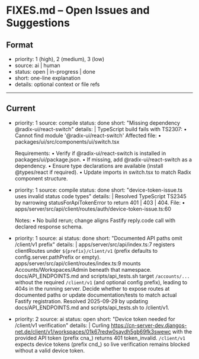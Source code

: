 # FIXES.md – Open Issues and Suggestions

## Format
- priority: 1 (high), 2 (medium), 3 (low)
- source: ai | human
- status: open | in-progress | done
- short: one-line explanation
- details: optional context or file refs

---

## Current

- priority: 1
  source: compile
  status: done
  short: "Missing dependency @radix-ui/react-switch"
  details: |
    TypeScript build fails with TS2307:
      • Cannot find module '@radix-ui/react-switch'
    Affected file:
      • packages/ui/src/components/ui/switch.tsx

    Requirements:
      • Verify if @radix-ui/react-switch is installed in packages/ui/package.json.
      • If missing, add @radix-ui/react-switch as a dependency.
      • Ensure type declarations are available (install @types/react if required).
      • Update imports in switch.tsx to match Radix component structure.

- priority: 1
  source: compile
  status: done
  short: "device-token-issue.ts uses invalid status code types"
  details: |
    Resolved TypeScript TS2345 by narrowing statusForApiTokenError to return 401 | 403 | 404.
    File:
      • apps/server/src/api/client/routes/auth/device-token-issue.ts:60

    Notes:
      • No build rerun; change aligns Fastify reply.code call with declared response schema.

- priority: 1
  source: ai
  status: done
  short: "Documented API paths omit /client/v1 prefix"
  details: |
    apps/server/src/api/index.ts:7 registers clientRoutes under `${prefix}/client/v1` (prefix defaults to config.server.pathPrefix or empty).
    apps/server/src/api/client/routes/index.ts:9 mounts Accounts/Workspaces/Admin beneath that namespace.
    docs/API_ENDPOINTS.md and scripts/api_tests.sh target `/accounts/...` without the required `/client/v1` (and optional config prefix), leading to 404s in the running server.
    Decide whether to expose routes at documented paths or update documentation/tests to match actual Fastify registration.
    Resolved 2025-09-29 by updating docs/API_ENDPOINTS.md and scripts/api_tests.sh to /client/v1.

- priority: 2
  source: ai
  status: open
  short: "Device token needed for /client/v1 verification"
  details: |
    Curling https://cn-server-dev.djangos-net.de/client/v1/workspaces/01k67redw0saydh5gb69fk3swewc with the provided API token (prefix cna_) returns 401 token_invalid.
    `/client/v1` expects device tokens (prefix cnd_) so live verification remains blocked without a valid device token.
